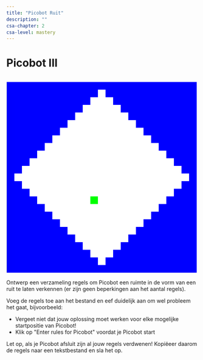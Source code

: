 ```yaml
---
title: "Picobot Ruit"
description: ""
csa-chapter: 2
csa-level: mastery
---
```


# Picobot III

```{include} ../class/problems/picobot_3.md
```

![Picobot diamant](images/picobot/picobotDiamond.png)

Ontwerp een verzameling regels om Picobot een ruimte in de vorm van een ruit te laten verkennen (er zijn geen beperkingen aan het aantal regels).

Voeg de regels toe aan het bestand en eef duidelijk aan om wel probleem het gaat, bijvoorbeeld:

- Vergeet niet dat jouw oplossing moet werken voor elke mogelijke startpositie van Picobot!
- Klik op "Enter rules for Picobot" voordat je Picobot start

Let op, als je Picobot afsluit zijn al jouw regels verdwenen! Kopiëeer daarom de regels naar een tekstbestand en sla het op.